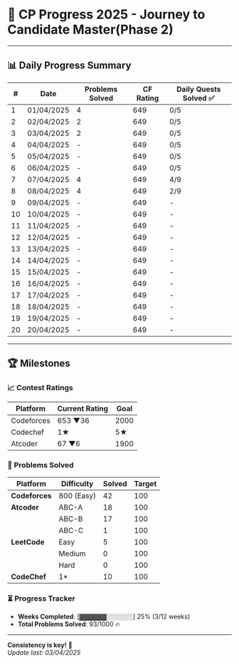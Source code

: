 # 🚀 CP Progress 2025 - Journey to Candidate Master(Phase 2)

---

## 📊 Daily Progress Summary

| #   | Date       | Problems Solved | CF Rating  | Daily Quests Solved ✅ |
|-----|------------|-----------------|------------|------------------------|
| 1   | 01/04/2025 | 4               | 649        |          0/5           |
| 2   | 02/04/2025 | 2               | 649        |          0/5           |
| 3   | 03/04/2025 | 2               | 649        |          0/5           |
| 4   | 04/04/2025 | -               | 649        |          0/5           |
| 5   | 05/04/2025 | -               | 649        |          0/5           |
| 6   | 06/04/2025 | -               | 649        |          0/5           |
| 7   | 07/04/2025 | 4               | 649        |          4/9           |
| 8   | 08/04/2025 | 4               | 649        |          2/9           |
| 9   | 09/04/2025 | -               | 649        |          -             |
| 10  | 10/04/2025 | -               | 649        |          -             |
| 11  | 11/04/2025 | -               | 649        |          -             |
| 12  | 12/04/2025 | -               | 649        |          -             |
| 13  | 13/04/2025 | -               | 649        |          -             |
| 14  | 14/04/2025 | -               | 649        |          -             |
| 15  | 15/04/2025 | -               | 649        |          -             |
| 16  | 16/04/2025 | -               | 649        |          -             |
| 17  | 17/04/2025 | -               | 649        |          -             |
| 18  | 18/04/2025 | -               | 649        |          -             |
| 19  | 19/04/2025 | -               | 649        |          -             |
| 20  | 20/04/2025 | -               | 649        |          -             |




---

## 🏆 Milestones

### 📈 Contest Ratings
| Platform    | Current Rating  | Goal   |
|-------------|-----------------|--------|
| Codeforces  | 653 ▼36         | 2000   |
| Codechef    | 1★              |  5★   |
| Atcoder     | 67 ▼6           | 1900   |

### 🧩 Problems Solved
| Platform       | Difficulty        | Solved | Target  |
|----------------|-------------------|--------|---------|
| **Codeforces** | 800 (Easy)        | 42     | 100     |
| **Atcoder**    | ABC-A             | 18     | 100     |
|                | ABC-B             | 17     | 100     |
|                | ABC-C             | 1      | 100     |
| **LeetCode**   | Easy              | 5      | 100     |
|                | Medium            | 0      | 100     |
|                | Hard              | 0      | 100     |
| **CodeChef**   | 1*                | 10     | 100     |

### ⏳ Progress Tracker
- **Weeks Completed**: [▓▓▓▓▓▓░░░░░░] 25% (3/12 weeks)
- **Total Problems Solved**: 93/1000 🔥

---


**Consistency is key!** 🔑  
*Update last: 03/04/2025*